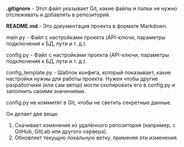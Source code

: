 **.gitignore** - Этот файл указывает Git, какие файлы и папки не нужно отслеживать и добавлять в репозиторий.

**README.md** - Это документация проекта в формате Markdown.

main.py - Файл с настройками проекта (API-ключи, параметры подключения к БД, пути и т. д.).

config.py - Файл с настройками проекта (API-ключи, параметры подключения к БД, пути и т. д.).

config_template.py - Шаблон конфига, который показывает, какие настройки нужны для работы проекта. Нужен чтобы другие разработчики (или сам автор) могли скопировать его в config.py и заполнить своими значениями.

config.py не коммитят в Git, чтобы не светить секретные данные.

Он делает две вещи:
1. Скачивает изменения из удалённого репозитория (например, с GitHub, GitLab или другого сервера).
2. Обновляет текущую локальную ветку, применяя эти изменения.
